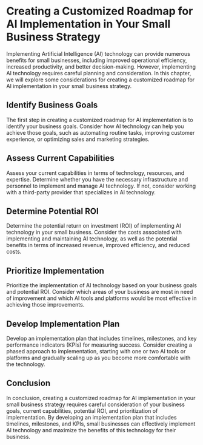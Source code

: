 Creating a Customized Roadmap for AI Implementation in Your Small Business Strategy
==============================================================================================================================================

Implementing Artificial Intelligence (AI) technology can provide numerous benefits for small businesses, including improved operational efficiency, increased productivity, and better decision-making. However, implementing AI technology requires careful planning and consideration. In this chapter, we will explore some considerations for creating a customized roadmap for AI implementation in your small business strategy.

Identify Business Goals
-----------------------

The first step in creating a customized roadmap for AI implementation is to identify your business goals. Consider how AI technology can help you achieve those goals, such as automating routine tasks, improving customer experience, or optimizing sales and marketing strategies.

Assess Current Capabilities
---------------------------

Assess your current capabilities in terms of technology, resources, and expertise. Determine whether you have the necessary infrastructure and personnel to implement and manage AI technology. If not, consider working with a third-party provider that specializes in AI technology.

Determine Potential ROI
-----------------------

Determine the potential return on investment (ROI) of implementing AI technology in your small business. Consider the costs associated with implementing and maintaining AI technology, as well as the potential benefits in terms of increased revenue, improved efficiency, and reduced costs.

Prioritize Implementation
-------------------------

Prioritize the implementation of AI technology based on your business goals and potential ROI. Consider which areas of your business are most in need of improvement and which AI tools and platforms would be most effective in achieving those improvements.

Develop Implementation Plan
---------------------------

Develop an implementation plan that includes timelines, milestones, and key performance indicators (KPIs) for measuring success. Consider creating a phased approach to implementation, starting with one or two AI tools or platforms and gradually scaling up as you become more comfortable with the technology.

Conclusion
----------

In conclusion, creating a customized roadmap for AI implementation in your small business strategy requires careful consideration of your business goals, current capabilities, potential ROI, and prioritization of implementation. By developing an implementation plan that includes timelines, milestones, and KPIs, small businesses can effectively implement AI technology and maximize the benefits of this technology for their business.
